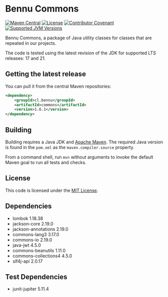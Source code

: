 Bennu Commons
=============

[![Maven Central](https://img.shields.io/maven-central/v/cl.bennu/commons?label=Maven%20Central&logo=sonatype)](https://search.maven.org/artifact/cl.bennu/commons)
[![License](https://img.shields.io/github/license/bennu/commons?label=License&logo=opensourceinitiative)](https://opensource.org/license/mit-0)
[![Contributor Covenant](https://img.shields.io/badge/Contributor%20Covenant-2.1-4baaaa.svg)](CODE_OF_CONDUCT.md)
[![Supported JVM Versions](https://img.shields.io/badge/JVM-17--21-brightgreen.svg?label=JVM&logo=openjdk)](https://adoptium.net/es/temurin/releases/)

Bennu Commons, a package of Java utility  classes for
classes that are repeated in our projects.

The code is tested using the latest revision of the JDK for supported
LTS releases: 17 and 21.

Getting the latest release
--------------------------

You can pull it from the central Maven repositories:

```xml
<dependency>
    <groupId>cl.bennu</groupId>
    <artifactId>commons</artifactId>
    <version>1.6.1</version>
</dependency>
```

Building
--------

Building requires a Java JDK and [Apache Maven](https://maven.apache.org/).
The required Java version is found in the `pom.xml` as the `maven.compiler.source` property.

From a command shell, run `mvn` without arguments to invoke the default Maven goal to run all tests and checks.

License
-------

This code is licensed under the [MIT License](https://opensource.org/license/mit).

Dependencies
------------

- lombok 1.18.38
- jackson-core 2.19.0
- jackson-annotations 2.19.0
- commons-lang3 3.17.0
- commons-io 2.19.0
- java-jwt 4.5.0
- commons-beanutils 1.11.0
- commons-collections4 4.5.0
- slf4j-api 2.0.17

Test Dependencies
------------

- junit-jupiter 5.11.4